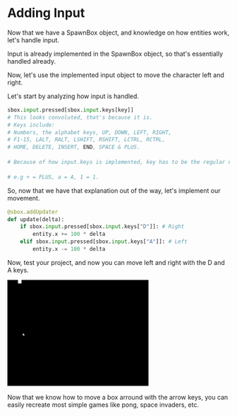 # Adding Input

Now that we have a SpawnBox object, and knowledge on how entities work, let's handle input.

Input is already implemented in the SpawnBox object, so that's essentially handled already.

Now, let's use the implemented input object to move the character left and right.

Let's start by analyzing how input is handled.

```py
sbox.input.pressed[sbox.input.keys[key]]
# This looks convoluted, that's because it is.
# Keys include:
# Numbers, the alphabet keys, UP, DOWN, LEFT, RIGHT,
# F1-15, LALT, RALT, LSHIFT, RSHIFT, LCTRL, RCTRL,
# HOME, DELETE, INSERT, END, SPACE & PLUS.

# Because of how input.keys is implemented, key has to be the regular name for the key, in caps. Not including the number keys.

# e.g + = PLUS, a = A, 1 = 1.
```

So, now that we have that explanation out of the way, let's implement our movement.

```py
@sbox.addUpdater
def update(delta):
    if sbox.input.pressed[sbox.input.keys["D"]]: # Right
        entity.x += 100 * delta
    elif sbox.input.pressed[sbox.input.keys["A"]]: # Left
        entity.x -= 100 * delta
```

Now, test your project, and now you can move left and right with the D and A keys.

![A white box moving slowly across the top of the screen.](img/moving.gif)

Now that we know how to move a box arround with the arrow keys, you can easily recreate most simple games like pong, space invaders, etc.